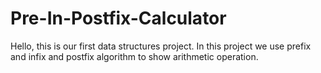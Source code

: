 # Pre-In-Postfix-Calculator
Hello, this is our first data structures project. In this project we use prefix and infix and postfix algorithm to show arithmetic operation.
